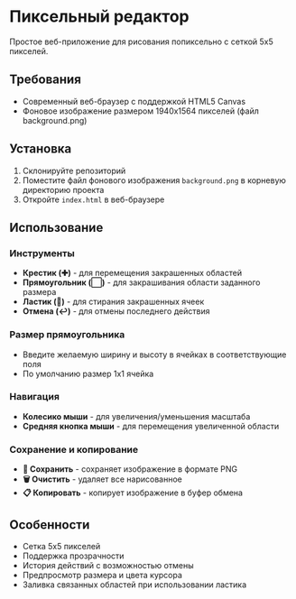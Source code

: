 # Пиксельный редактор

Простое веб-приложение для рисования попиксельно с сеткой 5x5 пикселей.

## Требования

- Современный веб-браузер с поддержкой HTML5 Canvas
- Фоновое изображение размером 1940x1564 пикселей (файл background.png)

## Установка

1. Склонируйте репозиторий
2. Поместите файл фонового изображения `background.png` в корневую директорию проекта
3. Откройте `index.html` в веб-браузере

## Использование

### Инструменты

- **Крестик (✚)** - для перемещения закрашенных областей
- **Прямоугольник (⬜)** - для закрашивания области заданного размера
- **Ластик (🧹)** - для стирания закрашенных ячеек
- **Отмена (↩)** - для отмены последнего действия

### Размер прямоугольника

- Введите желаемую ширину и высоту в ячейках в соответствующие поля
- По умолчанию размер 1x1 ячейка

### Навигация

- **Колесико мыши** - для увеличения/уменьшения масштаба
- **Средняя кнопка мыши** - для перемещения увеличенной области

### Сохранение и копирование

- **💾 Сохранить** - сохраняет изображение в формате PNG
- **🗑️ Очистить** - удаляет все нарисованное
- **📋 Копировать** - копирует изображение в буфер обмена

## Особенности

- Сетка 5x5 пикселей
- Поддержка прозрачности
- История действий с возможностью отмены
- Предпросмотр размера и цвета курсора
- Заливка связанных областей при использовании ластика 